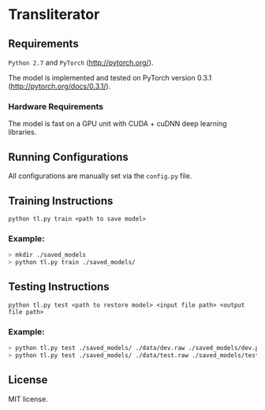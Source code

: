 # Transliterator

## Requirements
``Python 2.7`` and ``PyTorch`` (http://pytorch.org/).

The model is implemented and tested on PyTorch version 0.3.1 (http://pytorch.org/docs/0.3.1/).

### Hardware Requirements
The model is fast on a GPU unit with CUDA + cuDNN deep learning libraries.

## Running Configurations
All configurations are manually set via the ``config.py`` file.

## Training Instructions
```python tl.py train <path to save model>```

### Example:
```sh
> mkdir ./saved_models
> python tl.py train ./saved_models/
```

## Testing Instructions
```python tl.py test <path to restore model> <input file path> <output file path>```

### Example:
```sh
> python tl.py test ./saved_models/ ./data/dev.raw ./saved_models/dev.predicted
> python tl.py test ./saved_models/ ./data/test.raw ./saved_models/test.predicted
```

## License
MIT license.
